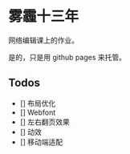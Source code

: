 # 雾霾十三年

网络编辑课上的作业。

是的，只是用 github pages 来托管。

## Todos

- [] 布局优化
- [] Webfont
- [] 左右翻页效果
- [] 动效
- [] 移动端适配
